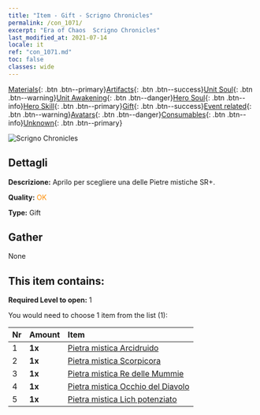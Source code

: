 ```yaml
---
title: "Item - Gift - Scrigno Chronicles"
permalink: /con_1071/
excerpt: "Era of Chaos  Scrigno Chronicles"
last_modified_at: 2021-07-14
locale: it
ref: "con_1071.md"
toc: false
classes: wide
---
```

 [Materials](/ItemsIT/){: .btn .btn--primary}[Artifacts](/ItemsIT/Artifacts/){: .btn .btn--success}[Unit Soul](/ItemsIT/UnitSoul/){: .btn .btn--warning}[Unit Awakening](/ItemsIT/UnitAwakening/){: .btn .btn--danger}[Hero Soul](/ItemsIT/HeroSoul/){: .btn .btn--info}[Hero Skill](/ItemsIT/HeroSkill/){: .btn .btn--primary}[Gift](/ItemsIT/Gift/){: .btn .btn--success}[Event related](/ItemsIT/Events/){: .btn .btn--warning}[Avatars](/ItemsIT/Avatars/){: .btn .btn--danger}[Consumables](/ItemsIT/Consumables/){: .btn .btn--info}[Unknown](/ItemsIT/Unknown/){: .btn .btn--primary}

 ![Scrigno Chronicles](/images/t/i_907245.png)

## Dettagli
 **Descrizione:** Aprilo per scegliere una delle Pietre mistiche SR+.

 **Quality:** <span style="color: #FF8C00">OK</span>

 **Type:** Gift

## Gather

  None

## This item contains:

 **Required Level to open:** 1

 You would need to choose 1 item from the list (1):

  | Nr | Amount |     Item    |
  |:---|:-------|:------------|
  | 1 |  **1x** | [Pietra mistica Arcidruido](/ItemsIT/unt_296/) |  | 
  | 2 |  **1x** | [Pietra mistica Scorpicora](/ItemsIT/unt_333/) |  | 
  | 3 |  **1x** | [Pietra mistica Re delle Mummie](/ItemsIT/unt_304/) |  | 
  | 4 |  **1x** | [Pietra mistica Occhio del Diavolo](/ItemsIT/unt_330/) |  | 
  | 5 |  **1x** | [Pietra mistica Lich potenziato](/ItemsIT/unt_301/) |  | 
